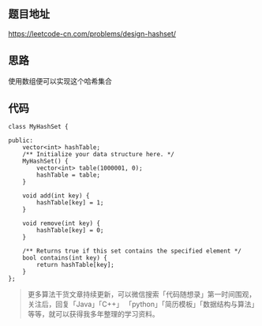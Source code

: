 ## 题目地址 
https://leetcode-cn.com/problems/design-hashset/

## 思路 

使用数组便可以实现这个哈希集合

## 代码 
```
class MyHashSet {

public:
    vector<int> hashTable;
    /** Initialize your data structure here. */
    MyHashSet() {
        vector<int> table(1000001, 0);
        hashTable = table;
    }

    void add(int key) {
        hashTable[key] = 1;
    }

    void remove(int key) {
        hashTable[key] = 0;
    }

    /** Returns true if this set contains the specified element */
    bool contains(int key) {
        return hashTable[key];
    }
};
```
> 更多算法干货文章持续更新，可以微信搜索「代码随想录」第一时间围观，关注后，回复「Java」「C++」 「python」「简历模板」「数据结构与算法」等等，就可以获得我多年整理的学习资料。

